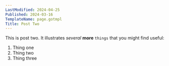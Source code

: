 ```yaml
---
LastModified: 2024-04-25
Published: 2024-03-16
TemplateName: page.gotmpl
Title: Post Two
---
```


This is post two. It illustrates *several* **more** `things` that you
might find useful:

1. Thing one
2. Thing two
3. Thing three
